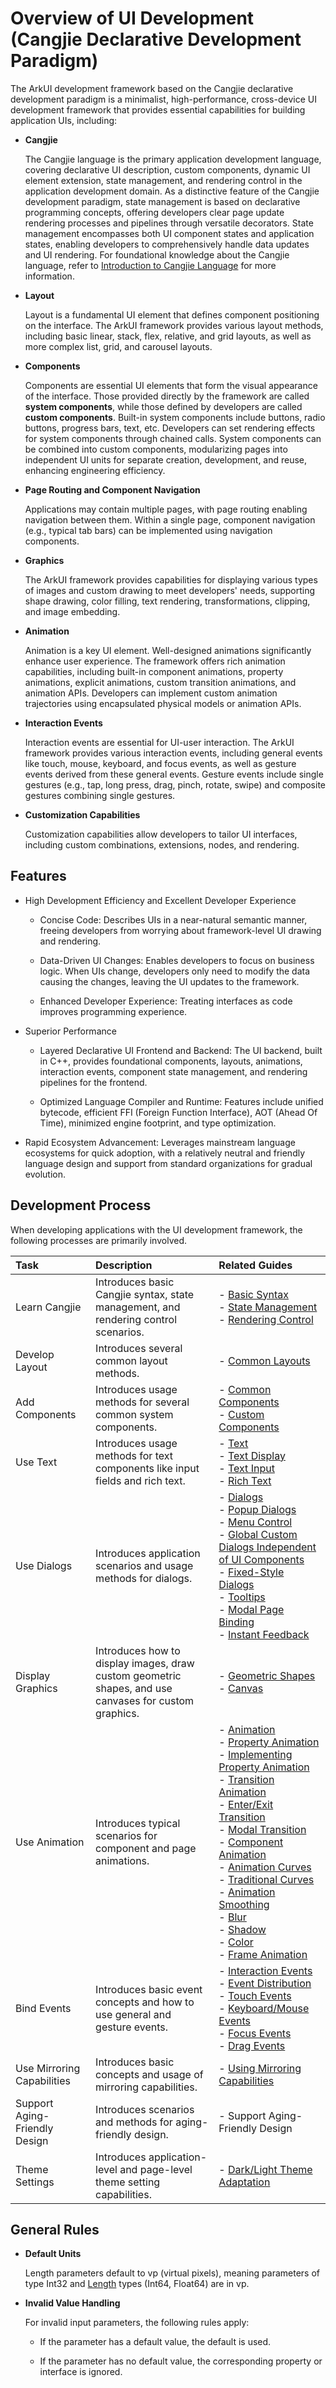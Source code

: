 # Overview of UI Development (Cangjie Declarative Development Paradigm)

The ArkUI development framework based on the Cangjie declarative development paradigm is a minimalist, high-performance, cross-device UI development framework that provides essential capabilities for building application UIs, including:

- **Cangjie**

  The Cangjie language is the primary application development language, covering declarative UI description, custom components, dynamic UI element extension, state management, and rendering control in the application development domain. As a distinctive feature of the Cangjie development paradigm, state management is based on declarative programming concepts, offering developers clear page update rendering processes and pipelines through versatile decorators. State management encompasses both UI component states and application states, enabling developers to comprehensively handle data updates and UI rendering. For foundational knowledge about the Cangjie language, refer to [Introduction to Cangjie Language](https://developer.huawei.com/consumer/cn/doc/cangjie-guides-V5/basic-V5) for more information.

- **Layout**

  Layout is a fundamental UI element that defines component positioning on the interface. The ArkUI framework provides various layout methods, including basic linear, stack, flex, relative, and grid layouts, as well as more complex list, grid, and carousel layouts.

- **Components**

  Components are essential UI elements that form the visual appearance of the interface. Those provided directly by the framework are called **system components**, while those defined by developers are called **custom components**. Built-in system components include buttons, radio buttons, progress bars, text, etc. Developers can set rendering effects for system components through chained calls. System components can be combined into custom components, modularizing pages into independent UI units for separate creation, development, and reuse, enhancing engineering efficiency.

- **Page Routing and Component Navigation**

  Applications may contain multiple pages, with page routing enabling navigation between them. Within a single page, component navigation (e.g., typical tab bars) can be implemented using navigation components.

- **Graphics**

  The ArkUI framework provides capabilities for displaying various types of images and custom drawing to meet developers' needs, supporting shape drawing, color filling, text rendering, transformations, clipping, and image embedding.

- **Animation**

  Animation is a key UI element. Well-designed animations significantly enhance user experience. The framework offers rich animation capabilities, including built-in component animations, property animations, explicit animations, custom transition animations, and animation APIs. Developers can implement custom animation trajectories using encapsulated physical models or animation APIs.

- **Interaction Events**

  Interaction events are essential for UI-user interaction. The ArkUI framework provides various interaction events, including general events like touch, mouse, keyboard, and focus events, as well as gesture events derived from these general events. Gesture events include single gestures (e.g., tap, long press, drag, pinch, rotate, swipe) and composite gestures combining single gestures.

- **Customization Capabilities**

  Customization capabilities allow developers to tailor UI interfaces, including custom combinations, extensions, nodes, and rendering.

## Features

- High Development Efficiency and Excellent Developer Experience

    - Concise Code: Describes UIs in a near-natural semantic manner, freeing developers from worrying about framework-level UI drawing and rendering.

    - Data-Driven UI Changes: Enables developers to focus on business logic. When UIs change, developers only need to modify the data causing the changes, leaving the UI updates to the framework.

    - Enhanced Developer Experience: Treating interfaces as code improves programming experience.

- Superior Performance

    - Layered Declarative UI Frontend and Backend: The UI backend, built in C++, provides foundational components, layouts, animations, interaction events, component state management, and rendering pipelines for the frontend.

    - Optimized Language Compiler and Runtime: Features include unified bytecode, efficient FFI (Foreign Function Interface), AOT (Ahead Of Time), minimized engine footprint, and type optimization.

- Rapid Ecosystem Advancement:
  Leverages mainstream language ecosystems for quick adoption, with a relatively neutral and friendly language design and support from standard organizations for gradual evolution.

## Development Process

When developing applications with the UI development framework, the following processes are primarily involved.

| Task          | Description                                  | Related Guides                                     |
| :----------- | :----------------------------------- | :---------------------------------------- |
|Learn Cangjie|Introduces basic Cangjie syntax, state management, and rendering control scenarios.| - [Basic Syntax](./paradigm/cj-basic-syntax-overview.md)<br> - [State Management](./state_management/cj-state-management-overview.md)<br> - [Rendering Control](./rendering_control/cj-rendering-control-overview.md)|
| Develop Layout| Introduces several common layout methods.| - [Common Layouts](./cj-layout-development-overview.md)<br/> |
| Add Components| Introduces usage methods for several common system components. | - [Common Components](cj-common-components-button.md)<br/> - [Custom Components](./paradigm/cj-create-custom-components.md)|
| Use Text | Introduces usage methods for text components like input fields and rich text.| - [Text](cj-text-introduction.md)<br/>- [Text Display](cj-common-components-text-display.md) <br/>- [Text Input](cj-common-components-text-input.md)<br/> - [Rich Text](./cj-common-components-richeditor.md)<br>|
| Use Dialogs | Introduces application scenarios and usage methods for dialogs. | - [Dialogs](cj-dialog-overview.md)<br/>- [Popup Dialogs](cj-dialog-base-overview.md)<br> - [Menu Control](./cj-popup-and-menu-components-menu.md)<br/>- [Global Custom Dialogs Independent of UI Components](cj-uicontext-custom-dialog.md)<br/>- [Fixed-Style Dialogs](cj-fixes-style-dialog.md)<br/>- [Tooltips](cj-popup-and-menu-components-popup.md)<br> - [Modal Page Binding](./cj-modal-overview.md)<br> - [Instant Feedback](./cj-create-toast.md)|
| Display Graphics| Introduces how to display images, draw custom geometric shapes, and use canvases for custom graphics.| - [Geometric Shapes](cj-shape-drawing.md)<br/>- [Canvas](cj-drawing-customization-on-canvas.md) |
| Use Animation| Introduces typical scenarios for component and page animations.| - [Animation](cj-animation.md)<br>- [Property Animation](cj-attribute-animation-overview.md)<br>- [Implementing Property Animation](cj-attribute-animation-apis.md)<br>- [Transition Animation](cj-transition-overview.md)<br>- [Enter/Exit Transition](cj-enter-exit-transition.md)<br>- [Modal Transition](cj-modal-transition.md)<br>- [Component Animation](cj-component-animation.md)<br>- [Animation Curves](cj-curve-overview.md)<br>- [Traditional Curves](cj-traditional-curve.md)<br>- [Animation Smoothing](cj-animation-smoothing.md)<br>- [Blur](cj-blur-effect.md)<br>- [Shadow](cj-shadow-effect.md)<br>- [Color](cj-color-effect.md)<br> - [Frame Animation](cj-animator.md)|
|Bind Events| Introduces basic event concepts and how to use general and gesture events.| - [Interaction Events](cj-event-overview.md)<br/>- [Event Distribution](cj-common-events-distribute.md)<br/>-&nbsp;[Touch Events](cj-common-events-touch-screen-event.md)<br/>- [Keyboard/Mouse Events](cj-common-events-device-input-event.md)<br/>- [Focus Events](cj-common-events-focus-event.md)<br/>- [Drag Events](../../../reference/source_en/arkui-cj/cj-universal-event-drag.md)|
|Use Mirroring Capabilities|Introduces basic concepts and usage of mirroring capabilities.| - [Using Mirroring Capabilities](./cj-mirroring-display.md)|
|Support Aging-Friendly Design|Introduces scenarios and methods for aging-friendly design.| - Support Aging-Friendly Design |
|Theme Settings|Introduces application-level and page-level theme setting capabilities.| - [Dark/Light Theme Adaptation](./cj-ui-dark-light-color-adaptation.md)|

## General Rules

- **Default Units**

  Length parameters default to vp (virtual pixels), meaning parameters of type Int32 and [Length](../../../reference/source_en/arkui-cj/cj-common-types.md#interface-length) types (Int64, Float64) are in vp.

- **Invalid Value Handling**

  For invalid input parameters, the following rules apply:

    - If the parameter has a default value, the default is used.

    - If the parameter has no default value, the corresponding property or interface is ignored.